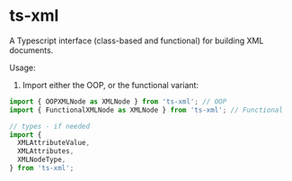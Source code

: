 # ts-xml

A Typescript interface (class-based and functional) for building XML documents.

Usage:

1. Import either the OOP, or the functional variant:

```typescript
import { OOPXMLNode as XMLNode } from 'ts-xml'; // OOP
import { FunctionalXMLNode as XMLNode } from 'ts-xml'; // Functional

// types - if needed
import {
  XMLAttributeValue,
  XMLAttributes,
  XMLNodeType,
} from 'ts-xml';
```

